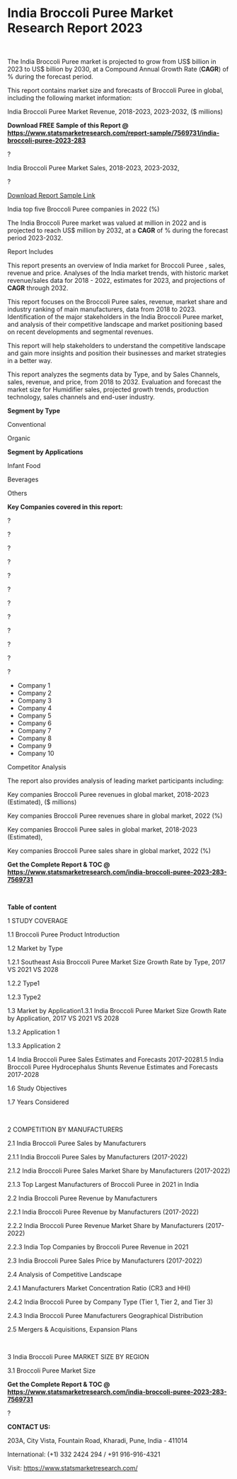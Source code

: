<h1>India Broccoli Puree Market Research Report 2023</h1><br/><p>The India Broccoli Puree market is projected to grow from US$ billion in 2023 to US$ billion by 2030, at a Compound Annual Growth Rate (<strong>CAGR</strong>) of % during the forecast period.</p>
 
 
 
 <p>This report contains market size and forecasts of Broccoli Puree in global, including the following market information:</p>
 
 
 
 <p>India Broccoli Puree Market Revenue, 2018-2023, 2023-2032, ($ millions)</p>
 
 
 
 <div><b>Download FREE Sample of this Report @ <a href="https://www.statsmarketresearch.com/download-free-sample/7569731/india-broccoli-puree-2023-283">https://www.statsmarketresearch.com/report-sample/7569731/india-broccoli-puree-2023-283</a></b></div>
 
 
 
 <p>? </p>
 
 
 
 <p>India Broccoli Puree Market Sales, 2018-2023, 2023-2032,</p>
 
 
 
 <p>? </p>
 
 
 
 <p><a href="https://www.statsmarketresearch.com/download-free-sample/7569731/india-broccoli-puree-2023-283">Download Report Sample Link</a></p>
 
 
 
 <p>India top five Broccoli Puree companies in 2022 (%)</p>
 
 
 
 <p>The India Broccoli Puree market was valued at million in 2022 and is projected to reach US$ million by 2032, at a <strong>CAGR</strong> of % during the forecast period 2023-2032.</p>
 
 
 
 <p>Report Includes</p>
 
 
 
 <p>This report presents an overview of India market for Broccoli Puree , sales, revenue and price. Analyses of the India market trends, with historic market revenue/sales data for 2018 - 2022, estimates for 2023, and projections of <strong>CAGR</strong> through 2032.</p>
 
 
 
 <p>This report focuses on the Broccoli Puree sales, revenue, market share and industry ranking of main manufacturers, data from 2018 to 2023. Identification of the major stakeholders in the India Broccoli Puree market, and analysis of their competitive landscape and market positioning based on recent developments and segmental revenues.</p>
 
 
 
 <p>This report will help stakeholders to understand the competitive landscape and gain more insights and position their businesses and market strategies in a better way.</p>
 
 
 
 <p>This report analyzes the segments data by Type, and by Sales Channels, sales, revenue, and price, from 2018 to 2032. Evaluation and forecast the market size for Humidifier sales, projected growth trends, production technology, sales channels and end-user industry.</p>
 
 
 
 <p><strong>Segment by Type</strong></p>
 
 
 
 <p>Conventional</p>
 
 
 
 <p>Organic</p>
 
 
 
 <p><strong>Segment <strong><strong>by Applications</strong></strong></strong></p>
 
 
 
 <p>Infant Food</p>
 
 
 
 <p>Beverages</p>
 
 
 
 <p>Others</p>
 
 
 
 <p><strong>Key Companies covered in this report:</strong></p>
 
 
 
 <p>? </p>
 
 
 
 <p>? </p>
 
 
 
 <p>? </p>
 
 
 
 <p>? </p>
 
 
 
 <p>? </p>
 
 
 
 <p>? </p>
 
 
 
 <p>? </p>
 
 
 
 <p>? </p>
 
 
 
 <p>? </p>
 
 
 
 <p>? </p>
 
 
 
 <p>? </p>
 
 
 
 <p>? </p>
 
 
 
 <ul>
 
 <li>Company 1</li>
 
 <li>Company 2</li>
 
 <li>Company 3</li>
 
 <li>Company 4</li>
 
 <li>Company 5</li>
 
 <li>Company 6</li>
 
 <li>Company 7</li>
 
 <li>Company 8</li>
 
 <li>Company 9</li>
 
 <li>Company 10</li>
 
 </ul>
 
 
 
 <p>Competitor Analysis</p>
 
 
 
 <p>The report also provides analysis of leading market participants including:</p>
 
 
 
 <p>Key companies Broccoli Puree revenues in global market, 2018-2023 (Estimated), ($ millions)</p>
 
 
 
 <p>Key companies Broccoli Puree revenues share in global market, 2022 (%)</p>
 
 
 
 <p>Key companies Broccoli Puree sales in global market, 2018-2023 (Estimated),</p>
 
 
 
 <p>Key companies Broccoli Puree sales share in global market, 2022 (%)</p>
 
 
 
 <div><b>Get the Complete Report & TOC @ <a href="https://www.statsmarketresearch.com/india-broccoli-puree-2023-283-7569731">https://www.statsmarketresearch.com/india-broccoli-puree-2023-283-7569731</a></b></div>
 
 
 
 <p><br />
 
 <b>Table of content</b></p>
 
 
 
 <p>1 STUDY COVERAGE<br />
 
 1.1 Broccoli Puree Product Introduction<br />
 
 1.2 Market by Type<br />
 
 1.2.1 Southeast Asia Broccoli Puree Market Size Growth Rate by Type, 2017 VS 2021 VS 2028<br />
 
 1.2.2 Type1<br />
 
 1.2.3 Type2<br />
 
 1.3 Market by Application1.3.1 India Broccoli Puree Market Size Growth Rate by Application, 2017 VS 2021 VS 2028<br />
 
 1.3.2 Application 1<br />
 
 1.3.3 Application 2<br />
 
 1.4 India Broccoli Puree Sales Estimates and Forecasts 2017-20281.5 India Broccoli Puree Hydrocephalus Shunts Revenue Estimates and Forecasts 2017-2028<br />
 
 1.6 Study Objectives<br />
 
 1.7 Years Considered<br />
 
 <br />
 
 2 COMPETITION BY MANUFACTURERS<br />
 
 2.1 India Broccoli Puree Sales by Manufacturers<br />
 
 2.1.1 India Broccoli Puree Sales by Manufacturers (2017-2022)<br />
 
 2.1.2 India Broccoli Puree Sales Market Share by Manufacturers (2017-2022)<br />
 
 2.1.3 Top Largest Manufacturers of Broccoli Puree in 2021 in India<br />
 
 2.2 India Broccoli Puree Revenue by Manufacturers<br />
 
 2.2.1 India Broccoli Puree Revenue by Manufacturers (2017-2022)<br />
 
 2.2.2 India Broccoli Puree Revenue Market Share by Manufacturers (2017-2022)<br />
 
 2.2.3 India Top Companies by Broccoli Puree Revenue in 2021<br />
 
 2.3 India Broccoli Puree Sales Price by Manufacturers (2017-2022)<br />
 
 2.4 Analysis of Competitive Landscape<br />
 
 2.4.1 Manufacturers Market Concentration Ratio (CR3 and HHI)<br />
 
 2.4.2 India Broccoli Puree by Company Type (Tier 1, Tier 2, and Tier 3)<br />
 
 2.4.3 India Broccoli Puree Manufacturers Geographical Distribution<br />
 
 2.5 Mergers & Acquisitions, Expansion Plans<br />
 
 <br />
 
 3 India Broccoli Puree MARKET SIZE BY REGION<br />
 
 3.1 Broccoli Puree Market Size</p>
 
 
 
 <div><b>Get the Complete Report & TOC @ <a href="https://www.statsmarketresearch.com/india-broccoli-puree-2023-283-7569731">https://www.statsmarketresearch.com/india-broccoli-puree-2023-283-7569731</a></b></div>
 
 
 
 <p>? </p>
 
 
 
 <p><b>CONTACT US:</b><br />
 
 203A, City Vista, Fountain Road, Kharadi, Pune, India - 411014<br />
 
 International: (+1) 332 2424 294 / +91 916-916-4321<br />
 
 Visit: <a href="https://www.statsmarketresearch.com/">https://www.statsmarketresearch.com/</a></p>